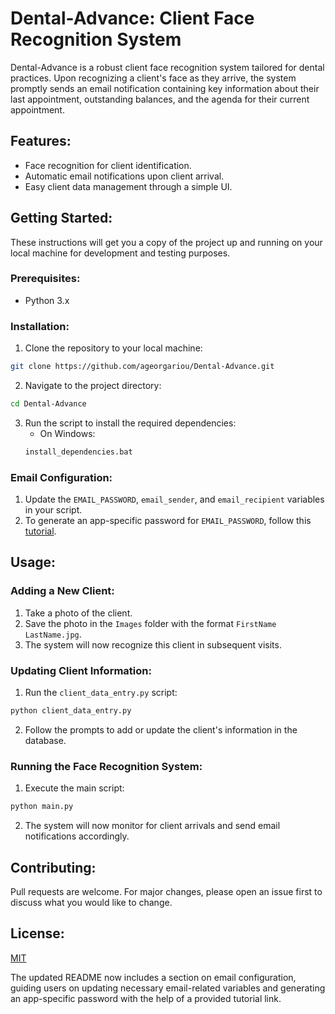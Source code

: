# Dental-Advance: Client Face Recognition System

Dental-Advance is a robust client face recognition system tailored for dental practices. Upon recognizing a client's face as they arrive, the system promptly sends an email notification containing key information about their last appointment, outstanding balances, and the agenda for their current appointment.

## Features:
- Face recognition for client identification.
- Automatic email notifications upon client arrival.
- Easy client data management through a simple UI.

## Getting Started:

These instructions will get you a copy of the project up and running on your local machine for development and testing purposes.

### Prerequisites:
- Python 3.x

### Installation:

1. Clone the repository to your local machine:
```bash
git clone https://github.com/ageorgariou/Dental-Advance.git
```
2. Navigate to the project directory:
```bash
cd Dental-Advance
```
3. Run the script to install the required dependencies:
    - On Windows:
    ```bash
    install_dependencies.bat
    ```

### Email Configuration:

1. Update the `EMAIL_PASSWORD`, `email_sender`, and `email_recipient` variables in your script.
2. To generate an app-specific password for `EMAIL_PASSWORD`, follow this [tutorial](https://www.youtube.com/watch?v=hXiPshHn9Pw).

## Usage:

### Adding a New Client:

1. Take a photo of the client.
2. Save the photo in the `Images` folder with the format `FirstName LastName.jpg`.
3. The system will now recognize this client in subsequent visits.

### Updating Client Information:

1. Run the `client_data_entry.py` script:
```bash
python client_data_entry.py
```
2. Follow the prompts to add or update the client's information in the database.

### Running the Face Recognition System:

1. Execute the main script:
```bash
python main.py
```
2. The system will now monitor for client arrivals and send email notifications accordingly.

## Contributing:

Pull requests are welcome. For major changes, please open an issue first to discuss what you would like to change.

## License:

[MIT](https://choosealicense.com/licenses/mit/)

The updated README now includes a section on email configuration, guiding users on updating necessary email-related variables and generating an app-specific password with the help of a provided tutorial link.
